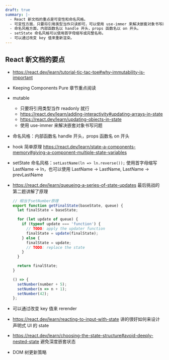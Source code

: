 ```yaml
---
draft: true
summary: |-
  - React 新文档的重点是可变性和命名风格。
  - 可变性方面，只要将引用类型当作只读即可，可以使用 use-immer 来解决嵌套对象书写问题。
  - 命名风格方面，内部函数名以 handle 开头，props 函数名以 on 开头。
  - setState 命名风格可以使用首字母缩写或完整名称。
  - 可以通过改变 key 值来重新渲染。
---
```


## React 新文档的要点

- https://react.dev/learn/tutorial-tic-tac-toe#why-immutability-is-important
- Keeping Components Pure 章节重点阅读
- mutable
  - 只要将引用类型当作 readonly 就行
  - https://react.dev/learn/adding-interactivity#updating-arrays-in-state
  - https://react.dev/learn/updating-objects-in-state
  - 使用 use-immer 来解决嵌套对象书写问题
- 命名风格：内部函数名 handle 开头，props 函数名 on 开头

- hook 简单原理 https://react.dev/learn/state-a-components-memory#giving-a-component-multiple-state-variables

- setState 命名风格：`setLastName(ln => ln.reverse());` 使用首字母缩写 LastName -> ln，也可以使用 LastName -> LastName, LastName -> prevLastName

- https://react.dev/learn/queueing-a-series-of-state-updates 最后挑战的第二题讲解了原理

  ```jsx
  // 相当于setNumber原理
  export function getFinalState(baseState, queue) {
    let finalState = baseState;

    for (let update of queue) {
      if (typeof update === 'function') {
        // TODO: apply the updater function
        finalState = update(finalState);
      } else {
        finalState = update;
        // TODO: replace the state
      }
    }

    return finalState;
  }

  () => {
    setNumber(number + 5);
    setNumber(n => n + 1);
    setNumber(42);
  };
  ```

- 可以通过改变 key 值来 rerender
- https://react.dev/learn/reacting-to-input-with-state 讲的很好如何来设计声明式 UI 的 state

- https://react.dev/learn/choosing-the-state-structure#avoid-deeply-nested-state 避免深度嵌套状态
- DOM 树更新策略
